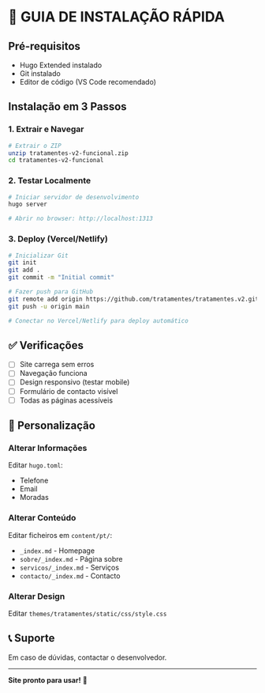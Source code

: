 # 🚀 GUIA DE INSTALAÇÃO RÁPIDA

## Pré-requisitos
- Hugo Extended instalado
- Git instalado
- Editor de código (VS Code recomendado)

## Instalação em 3 Passos

### 1. Extrair e Navegar
```bash
# Extrair o ZIP
unzip tratamentes-v2-funcional.zip
cd tratamentes-v2-funcional
```

### 2. Testar Localmente
```bash
# Iniciar servidor de desenvolvimento
hugo server

# Abrir no browser: http://localhost:1313
```

### 3. Deploy (Vercel/Netlify)
```bash
# Inicializar Git
git init
git add .
git commit -m "Initial commit"

# Fazer push para GitHub
git remote add origin https://github.com/tratamentes/tratamentes.v2.git
git push -u origin main

# Conectar no Vercel/Netlify para deploy automático
```

## ✅ Verificações

- [ ] Site carrega sem erros
- [ ] Navegação funciona
- [ ] Design responsivo (testar mobile)
- [ ] Formulário de contacto visível
- [ ] Todas as páginas acessíveis

## 🔧 Personalização

### Alterar Informações
Editar `hugo.toml`:
- Telefone
- Email
- Moradas

### Alterar Conteúdo
Editar ficheiros em `content/pt/`:
- `_index.md` - Homepage
- `sobre/_index.md` - Página sobre
- `servicos/_index.md` - Serviços
- `contacto/_index.md` - Contacto

### Alterar Design
Editar `themes/tratamentes/static/css/style.css`

## 📞 Suporte
Em caso de dúvidas, contactar o desenvolvedor.

---
**Site pronto para usar!** 🎉


